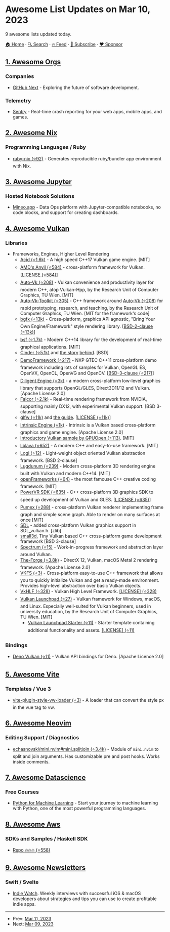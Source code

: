 # Awesome List Updates on Mar 10, 2023

9 awesome lists updated today.

[🏠 Home](/README.md) · [🔍 Search](https://www.trackawesomelist.com/search/) · [🔥 Feed](https://www.trackawesomelist.com/rss.xml) · [📮 Subscribe](https://trackawesomelist.us17.list-manage.com/subscribe?u=d2f0117aa829c83a63ec63c2f&id=36a103854c) · [❤️  Sponsor](https://github.com/sponsors/theowenyoung)



## [1. Awesome Orgs](/content/beansource/awesome-orgs/README.md)

### Companies

*   [GitHub Next](https://github.com/githubnext) - Exploring the future of software development.

### Telemetry

*   [Sentry](https://github.com/getsentry) - Real-time crash reporting for your web apps, mobile apps, and games.

## [2. Awesome Nix](/content/nix-community/awesome-nix/README.md)

### Programming Languages / Ruby

*   [ruby-nix (⭐92)](https://github.com/sagittaros/ruby-nix) - Generates reproducible ruby/bundler app environment with Nix.

## [3. Awesome Jupyter](/content/markusschanta/awesome-jupyter/README.md)

### Hosted Notebook Solutions

*   [Mineo.app](https://mineo.app) - Data Ops platform with Jupyter-compatible notebooks, no code blocks, and support for creating dashboards.

## [4. Awesome Vulkan](/content/vinjn/awesome-vulkan/README.md)

### Libraries

*   Frameworks, Engines, Higher Level Rendering
    *   [Acid (⭐1.6k)](https://github.com/Equilibrium-Games/Acid) - A high speed C++17 Vulkan game engine. \[MIT]
    *   [AMD's Anvil (⭐584)](https://github.com/GPUOpen-LibrariesAndSDKs/Anvil) - cross-platform framework for Vulkan. \[[LICENSE (⭐584)](https://github.com/GPUOpen-LibrariesAndSDKs/Anvil/blob/master/LICENSE.txt)]
    *   [Auto-Vk (⭐208)](https://github.com/cg-tuwien/Auto-Vk) - Vulkan convenience and productivity layer for modern C++, atop Vulkan-Hpp, by the Research Unit of Computer Graphics, TU Wien. \[MIT]
    *   [Auto-Vk-Toolkit (⭐305)](https://github.com/cg-tuwien/Auto-Vk-Toolkit) - C++ framework around [Auto-Vk (⭐208)](https://github.com/cg-tuwien/Auto-Vk) for rapid prototyping, research, and teaching, by the Research Unit of Computer Graphics, TU Wien. \[MIT for the framework's code]
    *   [bgfx (⭐13k)](https://github.com/bkaradzic/bgfx#bgfx---cross-platform-rendering-library) - Cross-platform, graphics API agnostic, "Bring Your Own Engine/Framework" style rendering library. \[[BSD-2-clause (⭐13k)](https://github.com/bkaradzic/bgfx/blob/master/LICENSE)]
    *   [bsf (⭐1.7k)](https://github.com/GameFoundry/bsf) - Modern C++14 library for the development of real-time graphical applications. \[MIT]
    *   [Cinder (⭐5.1k)](https://github.com/cinder/Cinder) and [the story](https://libcinder.org/notes/vulkan) [behind](https://forum.libcinder.org/#Topic/23286000002614007). \[BSD]
    *   [DemoFramework (⭐217)](https://github.com/NXPmicro/gtec-demo-framework) - NXP GTEC C++11 cross-platform demo framework including lots of samples for Vulkan, OpenGL ES, OpenVX, OpenCL, OpenVG and OpenCV. \[[BSD-3-clause (⭐217)](https://github.com/NXPmicro/gtec-demo-framework/blob/master/License.md)]
    *   [Diligent Engine (⭐3k)](https://github.com/DiligentGraphics/DiligentEngine) - a modern cross-platform low-level graphics library that supports OpenGL/GLES, Direct3D11/12 and Vulkan. \[Apache License 2.0]
    *   [Falcor (⭐2.1k)](https://github.com/NVIDIAGameWorks/Falcor) - Real-time rendering framework from NVIDIA, supporting mainly DX12, with experimental Vulkan support. \[BSD 3-clause]
    *   [glfw (⭐11k)](https://github.com/glfw/glfw) and [the guide](http://www.glfw.org/docs/3.2/vulkan.html).  \[[LICENSE (⭐11k)](https://github.com/glfw/glfw/blob/master/LICENSE.md)]
    *   [Intrinsic Engine (⭐1k)](https://github.com/begla/Intrinsic) - Intrinsic is a Vulkan based cross-platform graphics and game engine. \[Apache License 2.0]
    *   [Introductory Vulkan sample by GPUOpen (⭐113)](https://github.com/GPUOpen-LibrariesAndSDKs/HelloVulkan). \[MIT]
    *   [liblava (⭐652)](https://github.com/liblava/liblava) - A modern C++ and easy-to-use framework. \[MIT]
    *   [Logi (⭐12)](https://github.com/UL-FRI-LGM/Logi) - Light-weight object oriented Vulkan abstraction framework. \[BSD 2-clause]
    *   [Lugdunum (⭐239)](https://github.com/Lugdunum3D/Lugdunum) - Modern cross-platform 3D rendering engine built with Vulkan and modern C++14. \[MIT]
    *   [openFrameworks (⭐64)](https://github.com/openframeworks-vk/openFrameworks) - the most famouse C++ creative coding framework. \[MIT]
    *   [PowerVR SDK (⭐635)](https://github.com/powervr-graphics/Native_SDK) - C++ cross-platform 3D graphics SDK to speed up development of Vulkan and GLES. \[[LICENSE (⭐635)](https://github.com/powervr-graphics/Native_SDK/blob/4.1/LICENSE_POWERVR_SDK.txt)]
    *   [Pumex (⭐288)](https://github.com/pumexx/pumex) - cross-platform Vulkan renderer implementing frame graph and simple scene graph. Able to render on many surfaces at once \[MIT]
    *   [SDL](https://discourse.libsdl.org/t/sdl-2-0-6-released/23109) - added cross-platform Vulkan graphics support in SDL\_vulkan.h. \[zlib]
    *   [small3d](https://www.gamedev.net/projects/515-small3d/), Tiny Vulkan based C++ cross-platform game development framework \[BSD 3-clause]
    *   [Spectrum (⭐15)](https://github.com/mwalczyk/spectrum_core) - Work-in-progress framework and abstraction layer around Vulkan.
    *   [The-Forge (⭐3.8k)](https://github.com/ConfettiFX/The-Forge) - DirectX 12, Vulkan, macOS Metal 2 rendering framework. \[Apache License 2.0]
    *   [VKFS (⭐3)](https://github.com/MHDtA-dev/VKFS) - Cross-platform easy-to-use C++ framework that allows you to quickly initialize Vulkan and get a ready-made environment. Provides high-level abstraction over basic Vulkan objects.
    *   [VkHLF (⭐328)](https://github.com/nvpro-pipeline/VkHLF) - Vulkan High Level Framework. [\[LICENSE\] (⭐328)](https://github.com/nvpro-pipeline/VkHLF/blob/master/LICENSE.txt)
    *   [Vulkan Launchpad (⭐27)](https://github.com/cg-tuwien/VulkanLaunchpad) - Vulkan framework for Windows, macOS, and Linux. Especially well-suited for Vulkan beginners, used in university education, by the Research Unit of Computer Graphics, TU Wien. \[MIT]
        *   [Vulkan Launchpad Starter (⭐11)](https://github.com/cg-tuwien/VulkanLaunchpadStarter) - Starter template containing additional functionality and assets. [\[LICENSE\] (⭐11)](https://github.com/cg-tuwien/VulkanLaunchpadStarter/blob/main/LICENSE)

### Bindings

*   [Deno Vulkan (⭐11)](https://github.com/deno-windowing/vulkan) - Vulkan API bindings for Deno. \[Apache Licence 2.0]

## [5. Awesome Vite](/content/vitejs/awesome-vite/README.md)

### Templates / Vue 3

*   [vite-plugin-style-vw-loader (⭐3)](https://github.com/gitboyzcf/vite-plugin-style-vw-loader) - A loader that can convert the style px in the vue tag to vw.

## [6. Awesome Neovim](/content/rockerBOO/awesome-neovim/README.md)

### Editing Support / Diagnostics

*   [echasnovski/mini.nvim#mini.splitjoin (⭐3.4k)](https://github.com/echasnovski/mini.nvim/blob/main/readmes/mini-splitjoin.md) - Module of `mini.nvim` to split and join arguments. Has customizable pre and post hooks. Works inside comments.

## [7. Awesome Datascience](/content/academic/awesome-datascience/README.md)

### Free Courses

*   [Python for Machine Learning](https://globalaihub.com/courses/introduction-to-python-the-road-to-machine-learning/) - Start your journey to machine learning with Python, one of the most powerful programming languages.

## [8. Awesome Aws](/content/donnemartin/awesome-aws/README.md)

### SDKs and Samples / Haskell SDK

*   [Repo :fire::fire::fire: (⭐558)](https://github.com/brendanhay/amazonka)

## [9. Awesome Newsletters](/content/zudochkin/awesome-newsletters/README.md)

### Swift / Svelte

*   [Indie Watch](https://indie.watch/). Weekly interviews with successful iOS & macOS developers about strategies and tips you can use to create profitable indie apps.

---

- Prev: [Mar 11, 2023](/content/2023/03/11/README.md)
- Next: [Mar 09, 2023](/content/2023/03/09/README.md)